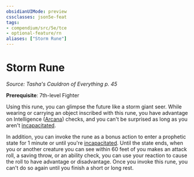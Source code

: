 ```yaml
---
obsidianUIMode: preview
cssclasses: json5e-feat
tags:
- compendium/src/5e/tce
- optional-feature/rn
aliases: ["Storm Rune"]
---
```

# Storm Rune
*Source: Tasha's Cauldron of Everything p. 45*  

**Prerequisite**: 7th-level Fighter

Using this rune, you can glimpse the future like a storm giant seer. While wearing or carrying an object inscribed with this rune, you have advantage on Intelligence ([Arcana](/compendium/rules/skills.md#Arcana)) checks, and you can't be surprised as long as you aren't [incapacitated](/compendium/rules/conditions.md#incapacitated).

In addition, you can invoke the rune as a bonus action to enter a prophetic state for 1 minute or until you're [incapacitated](/compendium/rules/conditions.md#incapacitated). Until the state ends, when you or another creature you can see within 60 feet of you makes an attack roll, a saving throw, or an ability check, you can use your reaction to cause the roll to have advantage or disadvantage. Once you invoke this rune, you can't do so again until you finish a short or long rest.